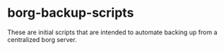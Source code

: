# borg-backup-scripts
These are initial scripts that are intended to automate backing up from a centralized borg server. 
